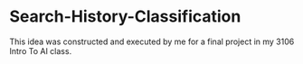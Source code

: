 # Search-History-Classification
This idea was constructed and executed by me for a final project in my 3106 Intro To AI class. 
